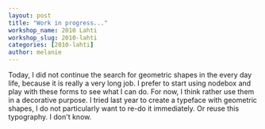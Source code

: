 ```yaml
---
layout: post
title: "Work in progress..."
workshop_name: 2010 Lahti
workshop_slug: 2010-lahti
categories: [2010-lahti]
author: melanie 
---
```

Today, I did not continue the search for geometric shapes in the every day life, because it is really a very long job. I prefer to start using nodebox and play with these forms to see what I can do.
For now, I think rather use them in a decorative purpose. I tried last year to create a typeface with geometric shapes, I do not particularly want to re-do it immediately. Or reuse this typography. I don't know.
